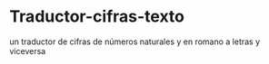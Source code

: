 # Traductor-cifras-texto
 un traductor de cifras de números naturales y en romano a letras y viceversa
